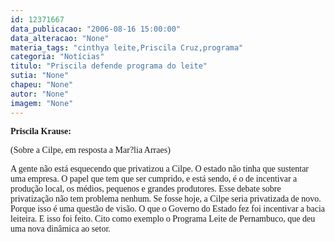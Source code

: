 ```yaml
---
id: 12371667
data_publicacao: "2006-08-16 15:00:00"
data_alteracao: "None"
materia_tags: "cinthya leite,Priscila Cruz,programa"
categoria: "Notícias"
titulo: "Priscila defende programa do leite"
sutia: "None"
chapeu: "None"
autor: "None"
imagem: "None"
---
```

<p><P><STRONG><FONT face=Verdana>Priscila Krause:</FONT></STRONG></P></p>
<p><P><FONT face=Verdana>(Sobre a Cilpe, em resposta&nbsp;a Mar?lia Arraes)</FONT></P><FONT color=#545454></FONT><FONT face=Verdana></p>
<p><P>A gente não está esquecendo que privatizou a Cilpe. O estado não tinha que sustentar uma empresa. O papel que tem que ser cumprido, e está sendo, é o de incentivar a produção local, os médios, pequenos e grandes produtores. Esse debate sobre privatização não tem problema nenhum. Se fosse hoje, a Cilpe seria privatizada de novo. Porque isso é uma questão de visão. O que o Governo do Estado fez foi incentivar a bacia leiteira. E isso foi feito. Cito como exemplo o Programa Leite de Pernambuco, que deu uma nova dinâmica ao setor.</P></FONT> </p>
